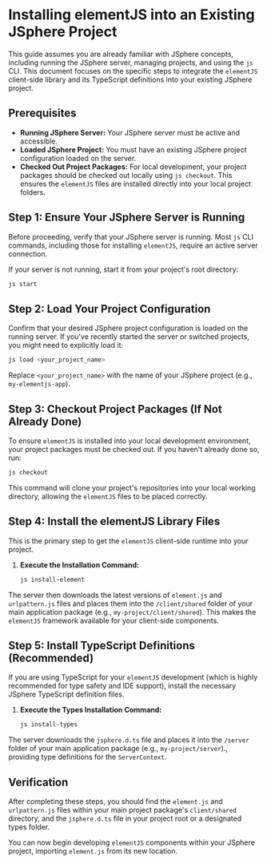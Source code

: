 # Installing elementJS into an Existing JSphere Project

This guide assumes you are already familiar with JSphere concepts, including running the JSphere server, managing projects, and using the `js` CLI. This document focuses on the specific steps to integrate the `elementJS` client-side library and its TypeScript definitions into your existing JSphere project.

## Prerequisites

*   **Running JSphere Server:** Your JSphere server must be active and accessible.
*   **Loaded JSphere Project:** You must have an existing JSphere project configuration loaded on the server.
*   **Checked Out Project Packages:** For local development, your project packages should be checked out locally using `js checkout`. This ensures the `elementJS` files are installed directly into your local project folders.

## Step 1: Ensure Your JSphere Server is Running

Before proceeding, verify that your JSphere server is running. Most `js` CLI commands, including those for installing `elementJS`, require an active server connection.

If your server is not running, start it from your project's root directory:

```bash
js start
```

## Step 2: Load Your Project Configuration

Confirm that your desired JSphere project configuration is loaded on the running server. If you've recently started the server or switched projects, you might need to explicitly load it:

```bash
js load <your_project_name>
```

Replace `<your_project_name>` with the name of your JSphere project (e.g., `my-elementjs-app`).

## Step 3: Checkout Project Packages (If Not Already Done)

To ensure `elementJS` is installed into your local development environment, your project packages must be checked out. If you haven't already done so, run:

```bash
js checkout
```

This command will clone your project's repositories into your local working directory, allowing the `elementJS` files to be placed correctly.

## Step 4: Install the elementJS Library Files

This is the primary step to get the `elementJS` client-side runtime into your project.

1.  **Execute the Installation Command:**

    ```bash
    js install-element
    ```

The server then downloads the latest versions of `element.js` and `urlpattern.js` files and places them into the `/client/shared` folder of your main application package (e.g., `my-project/client/shared`). This makes the `elementJS` framework available for your client-side components.

## Step 5: Install TypeScript Definitions (Recommended)

If you are using TypeScript for your `elementJS` development (which is highly recommended for type safety and IDE support), install the necessary JSphere TypeScript definition files.

1.  **Execute the Types Installation Command:**

    ```bash
    js install-types
    ```

The server downloads the `jsphere.d.ts` file and places it into the `/server` folder of your main application package (e.g., `my-project/server`)., providing type definitions for the `ServerContext`.

## Verification

After completing these steps, you should find the `element.js` and `urlpattern.js` files within your main project package's `client/shared` directory, and the `jsphere.d.ts` file in your project root or a designated types folder.

You can now begin developing `elementJS` components within your JSphere project, importing `element.js` from its new location.
